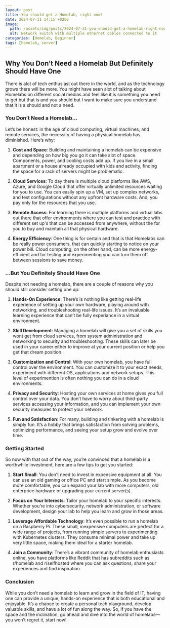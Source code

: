 ```yaml
---
layout: post
title: You should get a Homelab, right now!
date: 2024-07-31 14:15 +0200
image:
  path: /assets/img/posts/2024-07-31-you-should-get-a-homelab-right-now/img001.webp
  alt: Network switch with multiple ethernet cables connected to it
categories: [Homelab, Beginner]
tags: [homelab, server]
---
```


## Why You Don’t Need a Homelab But Definitely Should Have One

There is alot of tech enthusiast out there in the world, and as the technology grows there will be more. You might have 
seen alot of talking about Homelabs on different social medias and feel like it is something you need to get but that is
and you should but I want to make sure you understand that it is a should and not a need.

### You Don’t Need a Homelab…

Let’s be honest: in the age of cloud computing, virtual machines, and remote services, the necessity of having a physical homelab has diminished. Here’s why:

1. **Cost and Space**: Building and maintaining a homelab can be expensive and depending on how big you go it can take alot of space. Components, power, and cooling costs add up. If you live in a small apartment or a house already occupied with kids and activity, finding the space for a rack of servers might be problematic.

2. **Cloud Services**: To day there is multiple cloud platforms like AWS, Azure, and Google Cloud that offer virtually unlimited resources waiting for you to use. You can easily spin up a VM, set up complex networks, and test configurations without any upfront hardware costs. And, you pay only for the resources that you use.

3. **Remote Access**: For learning there is multiple platforms and virtual labs out there that offer environments where you can test and practice with different set up's that can be accessed from anywhere, without the for you to buy and maintain all that physical hardware.

4. **Energy Efficiency**: One thing is for certain and that is that Homelabs can be really power consumers, that can quickly starting to notice on your power bill. Cloud computing, on the other hand, can be more energy-efficient and for testing and experimenting you can turn them off between sessions to save money.

### …But You Definitely Should Have One

Despite not needing a homelab, there are a couple of reasons why you should still consider setting one up:

1. **Hands-On Experience**: There’s is nothing like getting real-life experience of setting up your own hardware, playing around with networking, and troubleshooting real-life issues. It’s an invaluable learning experience that can’t be fully experiance in a virtual environment.

2. **Skill Development**: Managing a homelab will give you a set of skills you wont get from cloud services, from system administration and networking to security and troubleshooting. These skills can later be used in your career either to improve at your current position or help you get that dream position.

3. **Customization and Control**: With your own homelab, you have full control over the environment. You can customize it to your exact needs, experiment with different OS, applications and network setups. This level of experimention is often nothing you can do in a cloud environments.

4. **Privacy and Security**: Hosting your own services at home gives you full control over your data. You don’t have to worry about third-party services accessing your information, and you can implement your own security measures to protect your network.

5. **Fun and Satisfaction**: For many, building and tinkering with a homelab is simply fun. It’s a hobby that brings satisfaction from solving problems, optimizing performance, and seeing your setup grow and evolve over time.

### Getting Started

So now with that out of the way, you’re convinced that a homelab is a worthwhile investment, here are a few tips to get you started:

1. **Start Small**: You don’t need to invest in expensive equipment at all. You can use an old gaming or office PC and start simple. As you become more comfortable, you can expand your lab with more computers, old enterprice hardware or upgrading your current server(s).

2. **Focus on Your Interests**: Tailor your homelab to your specific interests. Whether you’re into cybersecurity, network administration, or software development, design your lab to help you learn and grow in those areas.

3. **Leverage Affordable Technology**: It’s even possible to run a homelab on a Raspberry Pi. These small, inexpensive computers are perfect for a wide range of projects, from running simple servers to experimenting with Kubernetes clusters. They consume minimal power and take up very little space, making them ideal for a starter homelab.

4. **Join a Community**: There’s a vibrant community of homelab enthusiasts online, you have platforms like Reddit that has subreddits such as r/homelab and r/selfhosted where you can ask questions, share your experiences and find inspiration.

### Conclusion

While you don’t need a homelab to learn and grow in the field of IT, having one can provide a unique, hands-on experience that is both educational and enjoyable. It’s a chance to create a personal tech playground, develop valuable skills, and have a lot of fun along the way. So, if you have the space and the inclination, go ahead and dive into the world of homelabs—you won’t regret it, start now!
